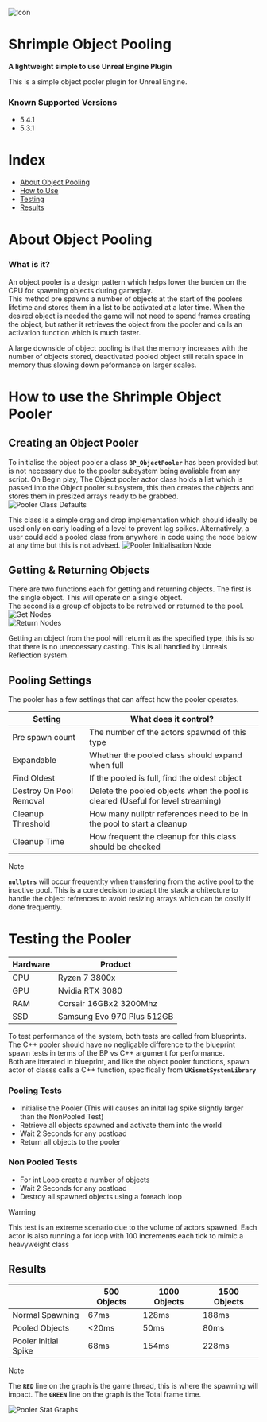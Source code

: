 
![Icon](Resources/Icon128.png)
# Shrimple Object Pooling
**A lightweight simple to use Unreal Engine Plugin**

This is a simple object pooler plugin for Unreal Engine.

### Known Supported Versions
- 5.4.1
- 5.3.1

# Index
- [About Object Pooling](#about-object-pooling)
- [How to Use](#how-to-use-the-shrimple-object-pooler)
- [Testing](#testing-the-pooler)
- [Results](#results)

# About Object Pooling
### What is it?
An object pooler is a design pattern which helps lower the burden on the CPU for spawning objects during gameplay.<br>
This method pre spawns a number of objects at the start of the poolers lifetime and stores them in a list to be activated at a later time.
When the desired object is needed the game will not need to spend frames creating the object, but rather it retrieves the object from the pooler and calls an activation function which is much faster.

A large downside of object pooling is that the memory increases with the number of objects stored, deactivated pooled object still retain space in memory thus slowing down peformance on larger scales.

# How to use the Shrimple Object Pooler 
## Creating an Object Pooler
To initialise the object pooler a class **`BP_ObjectPooler`** has been provided but is not necessary due to the pooler subsystem being avaliable from any script. 
On Begin play, The Object pooler actor class holds a list which is passed into the Object pooler subsystem, this then creates the objects and stores them in presized arrays ready to be grabbed.<br>
![Pooler Class Defaults](ReadMeImages/PoolSetup.PNG)<br>

This class is a simple drag and drop implementation which should ideally be used only on early loading of a level to prevent lag spikes.
Alternatively, a user could add a pooled class from anywhere in code using the node below at any time but this is not advised.
![Pooler Initialisation Node](ReadMeImages/InitPoolerNode.PNG)<br>


## Getting & Returning Objects
There are two functions each for getting and returning objects.
The first is the single object. This will operate on a single object.<br>
The second is a group of objects to be retreived or returned to the pool.<br>
![Get Nodes](ReadMeImages/ObjectPoolerGetNodes.PNG)<br>
![Return Nodes](ReadMeImages/ObjectPoolerReturnNodes.PNG)<br>

Getting an object from the pool will return it as the specified type, this is so that there is no uneccessary casting.
This is all handled by Unreals Reflection system.



## Pooling Settings
The pooler has a few settings that can affect how the pooler operates. 

| Setting | What does it control? |
| --- | --- |
| Pre spawn count | The number of the actors spawned of this type |
| Expandable | Whether the pooled class should expand when full |
| Find Oldest | If the pooled is full, find the oldest object |
| Destroy On Pool Removal | Delete the pooled objects when the pool is cleared (Useful for level streaming) |
| Cleanup Threshold | How many nullptr references need to be in the pool to start a cleanup |
| Cleanup Time | How frequent the cleanup for this class should be checked |

> [!NOTE]
> **`nullptrs`** will occur frequentlty when transfering from the active pool to the inactive pool. This is a core decision to adapt the stack architecture to handle the object refrences to avoid resizing arrays which can be costly if done frequently. 

# Testing the Pooler

| Hardware | Product | 
| --- | --- |
| CPU | Ryzen 7 3800x |
| GPU | Nvidia RTX 3080 |
| RAM | Corsair 16GBx2 3200Mhz|
| SSD | Samsung Evo 970 Plus 512GB|

To test performance of the system, both tests are called from blueprints. <br>
The C++ pooler should have no negligable difference to the blueprint spawn tests in terms of the BP vs C++ argument for performance. <br>
Both are itterated in blueprint, and like the object pooler functions, spawn actor of classs calls a C++ function, specifically from **`UKismetSystemLibrary`** 

### Pooling Tests
- Initialise the Pooler (This will causes an inital lag spike slightly larger than the NonPooled Test)
- Retrieve all objects spawned and activate them into the world
- Wait 2 Seconds for any postload
- Return all objects to the pooler

### Non Pooled Tests
- For int Loop create a number of objects
- Wait 2 Seconds for any postload
- Destroy all spawned objects using a foreach loop

> [!WARNING]
> This test is an extreme scenario due to the volume of actors spawned.
> Each actor is also running a for loop with 100 increments each tick to mimic a heavyweight class

## Results
| | **500 Objects** | **1000 Objects** |**1500 Objects** |
| --- |       --- | ---   | --- |
| Normal Spawning | 67ms  | 128ms | 188ms | 
| Pooled Objects  | <20ms | 50ms | 80ms |
| Pooler Initial Spike | 68ms | 154ms | 228ms |



> [!NOTE]
> The **`RED`** line on the graph is the game thread, this is where the spawning will impact.
> The **`GREEN`** line on the graph is the Total frame time.

![Pooler Stat Graphs](ReadMeImages/Stats.png)<br>

